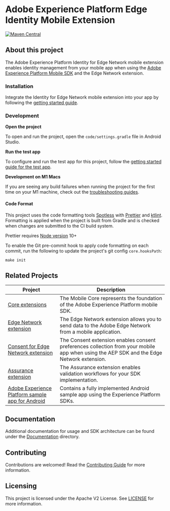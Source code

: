 # Adobe Experience Platform Edge Identity Mobile Extension
[![Maven Central](https://img.shields.io/maven-central/v/com.adobe.marketing.mobile/edgeidentity.svg?logo=android&logoColor=white&label=edgeidentity)](https://mvnrepository.com/artifact/com.adobe.marketing.mobile/edgeidentity)

## About this project

The Adobe Experience Platform Identity for Edge Network mobile extension enables identity management from your mobile app when using the [Adobe Experience Platform Mobile SDK](https://developer.adobe.com/client-sdks/documentation) and the Edge Network extension.


### Installation

Integrate the Identity for Edge Network mobile extension into your app by following the [getting started guide](Documentation/getting-started.md).

### Development

**Open the project**

To open and run the project, open the `code/settings.gradle` file in Android Studio.

**Run the test app**

To configure and run the test app for this project, follow the [getting started guide for the test app](Documentation/getting-started-test-app.md).

**Development on M1 Macs**

If you are seeing any build failures when running the project for the first time on your M1 machine, check out the [troubleshooting guides](Documentation/troubleshooting-guide.md).

#### Code Format

This project uses the code formatting tools [Spotless](https://github.com/diffplug/spotless/tree/main/plugin-gradle) with [Prettier](https://prettier.io/) and [ktlint](https://github.com/pinterest/ktlint). Formatting is applied when the project is built from Gradle and is checked when changes are submitted to the CI build system.

Prettier requires [Node version](https://nodejs.org/en/download/releases/) 10+

To enable the Git pre-commit hook to apply code formatting on each commit, run the following to update the project's git config `core.hooksPath`:
```
make init
```

## Related Projects

| Project                                                      | Description                                                  |
| ------------------------------------------------------------ | ------------------------------------------------------------ |
| [Core extensions](https://github.com/adobe/aepsdk-core-android) | The Mobile Core represents the foundation of the Adobe Experience Platform mobile SDK.               |
| [Edge Network extension](https://github.com/adobe/aepsdk-edge-android) | The Edge Network extension allows you to send data to the Adobe Edge Network from a mobile application.               |
| [Consent for Edge Network extension](https://github.com/adobe/aepsdk-edgeconsent-android) | The Consent extension enables consent preferences collection from your mobile app when using the AEP SDK and the Edge Network extension.              |
| [Assurance extension](https://github.com/adobe/aepsdk-assurance-android) | The Assurance extension enables validation workflows for your SDK implementation.                |
| [Adobe Experience Platform sample app for Android](https://github.com/adobe/aepsdk-sample-app-android) | Contains a fully implemented Android sample app using the Experience Platform SDKs.                 |

## Documentation

Additional documentation for usage and SDK architecture can be found under the [Documentation](Documentation) directory.

## Contributing

Contributions are welcomed! Read the [Contributing Guide](./.github/CONTRIBUTING.md) for more information.

## Licensing

This project is licensed under the Apache V2 License. See [LICENSE](LICENSE) for more information.

